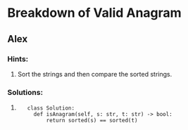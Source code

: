 # Breakdown of Valid Anagram

## Alex

### Hints:

1. Sort the strings and then compare the sorted strings.

### Solutions:

1. ```python3
      class Solution:
        def isAnagram(self, s: str, t: str) -> bool:
            return sorted(s) == sorted(t)
   ```

